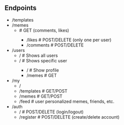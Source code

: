 ## Endpoints

- /templates
- /memes
    - <memeID>      # GET (comments, likes)
        - /likes    # POST/DELETE (only one per user)
        - /comments # POST/DELETE
- /users
    - /             # Shows all users
    - /<userID>     # Shows specific user
        - /         # Show profile
        - /memes    # GET
- /my
    - /
    - /templates    # GET/POST
    - /memes        # GET/POST
    - /feed         # user personalized memes, friends, etc.
- /auth
    - /             # POST/DELETE (login/logout)
    - /register     # POST/DELETE (create/delete account)